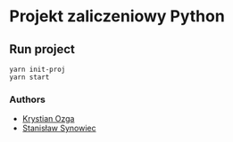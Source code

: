 # Projekt zaliczeniowy Python


## Run project
```commandline
yarn init-proj
yarn start
```

### Authors
- [Krystian Ozga](https://github.com/Krystian-Isu)
- [Stanisław Synowiec](https://github.com/ssynowiec)
